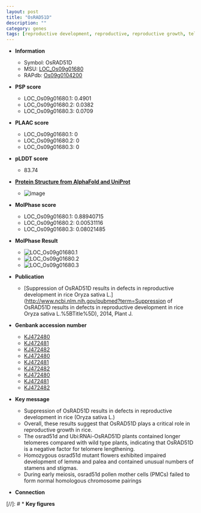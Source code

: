 ```yaml
---
layout: post
title: "OsRAD51D"
description: ""
category: genes
tags: [reproductive development, reproductive, reproductive growth, telomere lengthening, lemma, palea, stamen number, stigma number, homologous chromosome pairing]
---
```


* **Information**  
    + Symbol: OsRAD51D  
    + MSU: [LOC_Os09g01680](http://rice.plantbiology.msu.edu/cgi-bin/ORF_infopage.cgi?orf=LOC_Os09g01680)  
    + RAPdb: [Os09g0104200](http://rapdb.dna.affrc.go.jp/viewer/gbrowse_details/irgsp1?name=Os09g0104200)  

* **PSP score**  
    + LOC_Os09g01680.1: 0.4901 
    + LOC_Os09g01680.2: 0.0382 
    + LOC_Os09g01680.3: 0.0709 

* **PLAAC score**  
    + LOC_Os09g01680.1: 0 
    + LOC_Os09g01680.2: 0 
    + LOC_Os09g01680.3: 0 

* **pLDDT score**
    + 83.74

* **[Protein Structure from AlphaFold and UniProt](https://www.uniprot.org/uniprotkb/A0A075DNI2/entry#structure)**
    + ![image](https://ricepsp.github.io/images/A/AF-A0A075DNI2-F1.png)

* **MolPhase score**
    + LOC_Os09g01680.1: 0.88940715
    + LOC_Os09g01680.2: 0.00531116
    + LOC_Os09g01680.3: 0.08021485

* **MolPhase Result**
    + ![LOC_Os09g01680.1](https://304243504.github.io/Pictures/LOC_Os09g/LOC_Os09g01680.1.png)
    + ![LOC_Os09g01680.2](https://304243504.github.io/Pictures/LOC_Os09g/LOC_Os09g01680.2.png)
    + ![LOC_Os09g01680.3](https://304243504.github.io/Pictures/LOC_Os09g/LOC_Os09g01680.3.png)

* **Publication**  
    + [Suppression of OsRAD51D results in defects in reproductive development in rice Oryza sativa L.](http://www.ncbi.nlm.nih.gov/pubmed?term=Suppression of OsRAD51D results in defects in reproductive development in rice Oryza sativa L.%5BTitle%5D), 2014, Plant J.

* **Genbank accession number**  
    + [KJ472480](http://www.ncbi.nlm.nih.gov/nuccore/KJ472480)
    + [KJ472481](http://www.ncbi.nlm.nih.gov/nuccore/KJ472481)
    + [KJ472482](http://www.ncbi.nlm.nih.gov/nuccore/KJ472482)
    + [KJ472480](http://www.ncbi.nlm.nih.gov/nuccore/KJ472480)
    + [KJ472481](http://www.ncbi.nlm.nih.gov/nuccore/KJ472481)
    + [KJ472482](http://www.ncbi.nlm.nih.gov/nuccore/KJ472482)
    + [KJ472480](http://www.ncbi.nlm.nih.gov/nuccore/KJ472480)
    + [KJ472481](http://www.ncbi.nlm.nih.gov/nuccore/KJ472481)
    + [KJ472482](http://www.ncbi.nlm.nih.gov/nuccore/KJ472482)

* **Key message**  
    + Suppression of OsRAD51D results in defects in reproductive development in rice (Oryza sativa L.)
    + Overall, these results suggest that OsRAD51D plays a critical role in reproductive growth in rice.
    + The osrad51d and Ubi:RNAi-OsRAD51D plants contained longer telomeres compared with wild type plants, indicating that OsRAD51D is a negative factor for telomere lengthening.
    + Homozygous osrad51d mutant flowers exhibited impaired development of lemma and palea and contained unusual numbers of stamens and stigmas.
    + During early meiosis, osrad51d pollen mother cells (PMCs) failed to form normal homologous chromosome pairings

* **Connection**  

[//]: # * **Key figures**  


